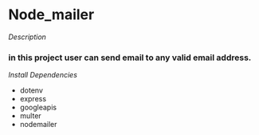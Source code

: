 # Node_mailer


*Description*
<h3>in this project user can send email to any valid email address.</h3>

*Install Dependencies*
* dotenv
* express
* googleapis
* multer
* nodemailer
